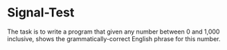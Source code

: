 # Signal-Test
The task is to write a program that given any number between 0 and 1,000 inclusive, shows the grammatically-correct English phrase for this number.
